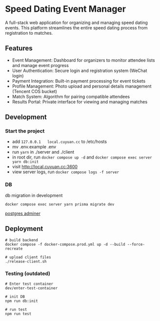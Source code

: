 # Speed Dating Event Manager
A full-stack web application for organizing and managing speed dating events. This platform streamlines the entire speed dating process from registration to matches.

## Features

- Event Management: Dashboard for organizers to monitor attendee lists and manage event progress
- User Authentication: Secure login and registration system (WeChat login)
- Payment Integration: Built-in payment processing for event tickets
- Profile Management: Photo upload and personal details management (Tencent COS bucket)
- Match System: Algorithm for pairing compatible attendees
- Results Portal: Private interface for viewing and managing matches

## Development

### Start the project

- add `127.0.0.1   local.cuyuan.cc` to /etc/hosts
- mv .env.example .env
- run `yarn` in ./server and ./client
- in root dir, run `docker compose up -d` and `docker compose exec server yarn db:init`
- visit http://local.cuyuan.cc:3600
- view server logs, run `docker compose logs -f server`

### DB

db migration in development
```
docker compose exec server yarn prisma migrate dev
```

[postgres adminer](http://localhost:8081/?pgsql=db&username=postgres&db=matching_app&ns=public)


## Deployment

```
# build backend
docker compose -f docker-compose.prod.yml up -d --build --force-recreate

# upload client files
./release-client.sh
```

### Testing (outdated)

```
# Enter test container
dev/enter-test-container

# init DB
npm run db:init

# run test
npm run test
```

